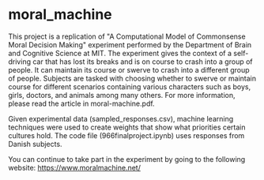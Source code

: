 # moral_machine

This project is a replication of "A Computational Model of Commonsense Moral Decision Making" experiment performed by the Department of Brain and Cognitive Science at MIT. The experiment gives the context of a self-driving car that has lost its breaks and is on course to crash into a group of people. It can maintain its course or swerve to crash into a different group of people. Subjects are tasked with choosing whether to swerve or maintain course for different scenarios containing various characters such as boys, girls, doctors, and animals among many others. For more information, please read the article in moral-machine.pdf.

Given experimental data (sampled_responses.csv), machine learning techniques were used to create weights that show what priorities certain cultures hold. The code file (966finalproject.ipynb) uses responses from Danish subjects.

You can continue to take part in the experiment by going to the following website: https://www.moralmachine.net/
